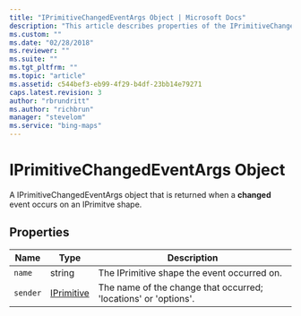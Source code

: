 ```yaml
---
title: "IPrimitiveChangedEventArgs Object | Microsoft Docs"
description: "This article describes properties of the IPrimitiveChangedEventArgs Object, an object returned when a changed event occurs on an IPrimitive shape."
ms.custom: ""
ms.date: "02/28/2018"
ms.reviewer: ""
ms.suite: ""
ms.tgt_pltfrm: ""
ms.topic: "article"
ms.assetid: c544bef3-eb99-4f29-b4df-23bb14e79271
caps.latest.revision: 3
author: "rbrundritt"
ms.author: "richbrun"
manager: "stevelom"
ms.service: "bing-maps"
---
```


# IPrimitiveChangedEventArgs Object

A IPrimitiveChangedEventArgs object that is returned when a **changed** event occurs on an IPrimitve shape.

## Properties

| Name       | Type       | Description                                                    |
|------------|------------|----------------------------------------------------------------|
| `name`     | string     | The IPrimitive shape the event occurred on.                     |
| `sender`   | [IPrimitive](iprimitive-class.md) | The name of the change that occurred; 'locations' or 'options'. |